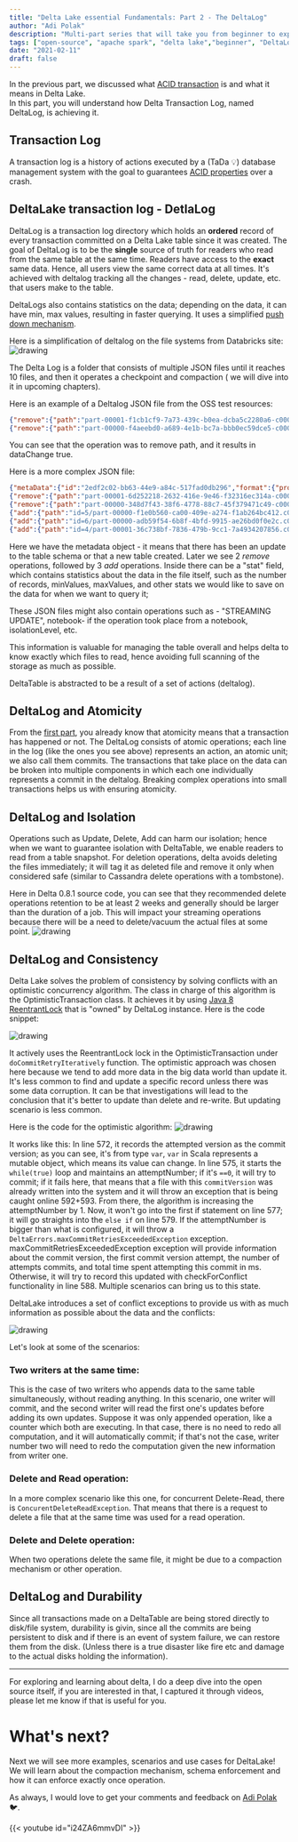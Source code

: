```yaml
---
title: "Delta Lake essential Fundamentals: Part 2 - The DeltaLog"
author: "Adi Polak"
description: "Multi-part series that will take you from beginner to expert in Delta Lake"
tags: ["open-source", "apache spark", "delta lake","beginner", "DeltaLog"]
date: "2021-02-11"
draft: false
---
```



In the previous part, we discussed what [ACID transaction](https://blog.adipolak.com/post/delta-lake-essential-fundamentals) is and what it means in Delta Lake.<br>
In this part, you will understand how Delta Transaction Log, named DeltaLog, is achieving it.

## Transaction Log
A transaction log is a history of actions executed by a (TaDa 💡) database management system with the goal to guarantees [ACID properties](https://blog.adipolak.com/post/delta-lake-essential-fundamentals/) over a crash.

## DeltaLake transaction log - DetlaLog

DeltaLog is a transaction log directory which holds an **ordered** record of every transaction committed on a Delta Lake table since it was created.
The goal of DeltaLog is to be the **single** source of truth for readers who read from the same table at the same time. Readers have access to the **exact** same data.
Hence, all users view the same correct data at all times. It's achieved with deltalog tracking all the changes - read, delete, update, etc. that users make to the table.

DeltaLogs also contains statistics on the data; depending on the data, it can have min, max values, resulting in faster querying. It uses a simplified [push down mechanism](https://medium.com/microsoftazure/data-at-scale-learn-how-predicate-pushdown-will-save-you-money-7063b80878d7).

Here is a simplification of deltalog on the file systems from Databricks site:
<img class="responsive" src="/images/Detla/deltalake-deltalog.png" alt="drawing">

The Delta Log is a folder that consists of multiple JSON files until it reaches 10 files, and then it operates a checkpoint and compaction ( we will dive into it in upcoming chapters).


Here is an example of a Deltalog JSON file from the OSS test resources:
```json
{"remove":{"path":"part-00001-f1cb1cf9-7a73-439c-b0ea-dcba5c2280a6-c000.snappy.parquet","dataChange":true}}
{"remove":{"path":"part-00000-f4aeebd0-a689-4e1b-bc7a-bbb0ec59dce5-c000.snappy.parquet","dataChange":true}}
```

You can see that the operation was to remove path, and it results in dataChange true.

Here is a more complex JSON file:
```json
{"metaData":{"id":"2edf2c02-bb63-44e9-a84c-517fad0db296","format":{"provider":"parquet","options":{}},"schemaString":"{\"type\":\"struct\",\"fields\":[{\"name\":\"id\",\"type\":\"integer\",\"nullable\":true,\"metadata\":{}},{\"name\":\"value\",\"type\":\"string\",\"nullable\":true,\"metadata\":{}}]}","partitionColumns":["id"],"configuration":{}}}
{"remove":{"path":"part-00001-6d252218-2632-416e-9e46-f32316ec314a-c000.snappy.parquet","dataChange":true}}
{"remove":{"path":"part-00000-348d7f43-38f6-4778-88c7-45f379471c49-c000.snappy.parquet","dataChange":true}}
{"add":{"path":"id=5/part-00000-f1e0b560-ca00-409e-a274-f1ab264bc412.c000.snappy.parquet","partitionValues":{"id":"5"},"size":362,"modificationTime":1501109076000,"dataChange":true}}
{"add":{"path":"id=6/part-00000-adb59f54-6b8f-4bfd-9915-ae26bd0f0e2c.c000.snappy.parquet","partitionValues":{"id":"6"},"size":362,"modificationTime":1501109076000,"dataChange":true}}
{"add":{"path":"id=4/part-00001-36c738bf-7836-479b-9cc1-7a4934207856.c000.snappy.parquet","partitionValues":{"id":"4"},"size":362,"modificationTime":1501109076000,"dataChange":true}}
```

Here we have the metadata object - it means that there has been an update to the table schema or that a new table created.
Later we see 2 _remove_ operations, followed by 3 _add_ operations. Inside there can be a "stat" field, which contains statistics about the data in the file itself, such as the number of records, minValues, maxValues, and other stats we would like to save on the data for when we want to query it; 

These JSON files might also contain operations such as - "STREAMING UPDATE", notebook- if the operation took place from a notebook, isolationLevel, etc.

This information is valuable for managing the table overall and helps delta to know exactly which files to read, hence avoiding full scanning of the storage as much as possible. 

DeltaTable is abstracted to be a result of a set of actions (deltalog).



## DeltaLog and Atomicity
From the [first part](https://blog.adipolak.com/post/delta-lake-essential-fundamentals), you already know that atomicity means that a transaction has happened or not. The DeltaLog consists of atomic operations; each line in the log (like the ones you see above) represents an action, an atomic unit; we also call them commits.
The transactions that take place on the data can be broken into multiple components in which each one individually represents a commit in the deltalog. Breaking complex operations into small transactions helps us with ensuring atomicity.



## DeltaLog and Isolation
Operations such as Update, Delete, Add can harm our isolation; hence when we want to guarantee isolation with DeltaTable, we enable readers to read from a table snapshot. For deletion operations, delta avoids deleting the files immediately; it will tag it as deleted file and remove it only when considered safe (similar to Cassandra delete operations with a tombstone).


Here in Delta 0.8.1 source code, you can see that they recommended delete operations retention to be at least 2 weeks and generally should be larger than the duration of a job.
This will impact your streaming operations because there will be a need to delete/vacuum the actual files at some point.
<img class="responsive" src="/images/Detla/delta-tombston-retention.png" alt="drawing">



## DeltaLog and Consistency
Delta Lake solves the problem of consistency by solving conflicts with an optimistic concurrency algorithm.
The class in charge of this algorithm is the OptimisticTransaction class. It achieves it by using [Java 8 ReentrantLock](https://docs.oracle.com/javase/8/docs/api/java/util/concurrent/locks/ReentrantLock.html) that is "owned" by DeltaLog instance.
Here is the code snippet:

<img class="responsive" src="/images/Detla/delta-log-optimistic-concurrency-algo.png" alt="drawing">

It actively uses the ReentrantLock lock in the OptimisticTransaction under `doCommitRetryIteratively` function.
The optimistic approach was chosen here because we tend to add more data in the big data world than update it.
It's less common to find and update a specific record unless there was some data corruption. It can be that investigations will lead to the conclusion that it's better to update than delete and re-write. But updating scenario is less common.

Here is the code for the optimistic algorithm:
<img class="responsive" src="/images/Detla/delta-log-OptimisticTransaction.png" alt="drawing">

It works like this:
In line 572, it records the attempted version as the commit version; as you can see, it's from type `var`,
`var` in Scala represents a mutable object, which means its value can change.
In line 575, it starts the `while(true)` loop and maintains an attemptNumber; if it's `==0`, it will try to commit; if it fails here, that means that a file with this `commitVersion` was already written into the system and it will throw an exception that is being caught online 592+593. From there, the algorithm is increasing the attemptNumber by 1.
Now, it won't go into the first if statement on line 577; it will go straights into the `else if` on line 579.
If the attemptNumber is bigger than what is configured, it will throw a `DeltaErrors.maxCommitRetriesExceededException` exception.
maxCommitRetriesExceededException exception will provide information about the commit version, the first commit version attempt, the number of attempts commits, and total time spent attempting this commit in ms.
Otherwise, it will try to record this updated with checkForConflict functionality in line 588.
Multiple scenarios can bring us to this state.

DeltaLake introduces a set of conflict exceptions to provide us with as much information as possible about the data and the conflicts:

<img class="responsive" src="/images/Detla/delte-concurrent-exceptions.png" alt="drawing">

Let's look at some of the scenarios:

### Two writers at the same time:
This is the case of two writers who appends data to the same table simultaneously, without reading anything. In this scenario, one writer will commit, and the second writer will read the first one's updates before adding its own updates. Suppose it was only appended operation, like a counter which both are executing. In that case, there is no need to redo all computation, and it will automatically commit; if that's not the case, writer number two will need to redo the computation given the new information from writer one.


### Delete and Read operation:
In a more complex scenario like this one, 
for concurrent Delete-Read, there is `ConcurentDeleteReadException`.
That means that there is a request to delete a file that at the same time was used for a read operation.

### Delete and Delete operation:
When two operations delete the same file, it might be due to a compaction mechanism or other operation.



## DeltaLog and Durability
Since all transactions made on a DeltaTable are being stored directly to disk/file system, durability is givin, since all the commits are being persistent to disk and if there is an event of system failure, we can restore them from the disk.
(Unless there is a true disaster like fire etc and damage to the actual disks holding the information).


------------------------------------------
For exploring and learning about delta, I do a deep dive into the open source itself, if you are interested in that, I captured it through videos, please let me know if that is useful for you.


# What's next?

Next we will see more examples, scenarios and use cases for DeltaLake! We will learn about the compaction mechanism, schema enforcement and how it can enforce exactly once operation.

As always, I would love to get your comments and feedback on [Adi Polak](https://twitter.com/intent/follow?original_referer=http%3A%2F%2Flocalhost%3A1313%2F&ref_src=twsrc%5Etfw&region=follow_link&screen_name=AdiPolak&tw_p=followbutton) 🐦.


{{< youtube id="i24ZA6mmvDI" >}}




